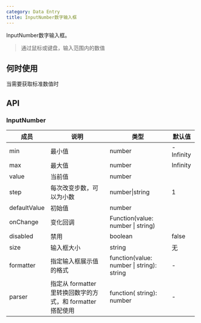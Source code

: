 ```yaml
---
category: Data Entry
title: InputNumber数字输入框
---
```


InputNumber数字输入框。

> 通过鼠标或键盘，输入范围内的数值

## 何时使用

当需要获取标准数值时

## API

### InputNumber

| 成员        | 说明           | 类型               | 默认值       |
|-------------|----------------|--------------------|--------------|
| min     | 最小值   | number | -Infinity        |
| max     | 最大值       | number      | Infinity           |
| value     | 当前值       | number      |            |
| step     | 每次改变步数，可以为小数  | number\|string      |  1      |
| defaultValue     | 初始值       | number      |            |
| onChange     | 变化回调       | Function(value: number \| string) |            |
| disabled     | 禁用       | boolean      |      false      |
| size    | 输入框大小  | string      |      无      |
| formatter | 指定输入框展示值的格式 | function(value: number \| string): string | - |
| parser | 指定从 formatter 里转换回数字的方式，和 formatter 搭配使用 | function( string): number | - |